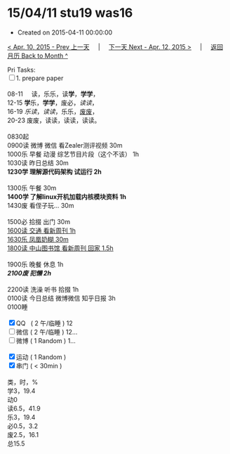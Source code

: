 # 15/04/11 stu19 was16

- Created on 2015-04-11 00:00:00

[< Apr. 10, 2015 - Prev 上一天](/lifelogs/2015/04/d10.md) &nbsp; &nbsp; | &nbsp; &nbsp; [下一天 Next - Apr. 12, 2015 >](/lifelogs/2015/04/d12.md) &nbsp; &nbsp; |  &nbsp; &nbsp; [返回月历 Back to Month ^](/lifelogs/2015/04/index.md)
<br/><div>Pri Tasks:<br clear="none"/><input type="checkbox" />1. prepare paper</div><div><div><br clear="none"/></div>08-11     读，乐乐，读<b>学</b>，<b>学学</b>，<br clear="none"/>12-15 <b>学</b>乐，<b>学学</b>，废必，<i>读读</i>，<br clear="none"/>16-19 <i>乐读</i>，<i>读读</i>，乐乐，<u>废废</u>，<br clear="none"/>20-23 废废，读读，读读，读读。<div><br clear="none"/></div>0830起<br clear="none"/>0900读 微博 微信 看Zealer测评视频 30m</div><div>1000乐 早餐 动漫 综艺节目片段（这个不该） 1h</div><div>1030读 昨日总结 30m</div><div><b>1230学 理解源代码架构 试运行 2h</b><div><br clear="none"/></div>1300乐 午餐 30m</div><div><b>1400学 了解linux开机加载内核模块资料 1h</b></div><div>1430废 看侄子玩… 30m</div><div><br/></div><div>1500必 拾掇 出门 30m</div><div><u>1600读 交通 看新周刊 1h</u></div><div><u>1630乐 凤凰奶糊 30m</u></div><div><u>1800读 中山图书馆 看新周刊 回家 1.5h</u></div><div><div><br clear="none"/></div>1900乐 晚餐 休息 1h<br clear="none"/><i><b>2100废 犯懒 2h</b></i></div><div><br/></div><div>2200读 洗澡 听书 拾掇 1h<br clear="none"/>0100读 今日总结 微博微信 知乎日报 3h</div><div>0100睡</div><div><br clear="none"/></div><div><input type="checkbox" checked="true" />QQ   ( 2 午/临睡 ) 12<br clear="none"/><input type="checkbox" />微信 ( 2 午/临睡 ) 12…</div><div><input type="checkbox" />微博 ( 1 Random ) 1…</div><div><br clear="none"/></div><div><input type="checkbox" checked="true" />运动 ( 1 Random ) </div><div><input type="checkbox" checked="true" />串门 ( < 30min ) </div><div><div><br clear="none"/></div>类，时，%<br clear="none"/>学3，19.4<br clear="none"/>动0<br clear="none"/>读6.5，41.9<br clear="none"/>乐3，19.4<br clear="none"/>必0.5，3.2<br clear="none"/>废2.5，16.1<br clear="none"/>总15.5</div>
